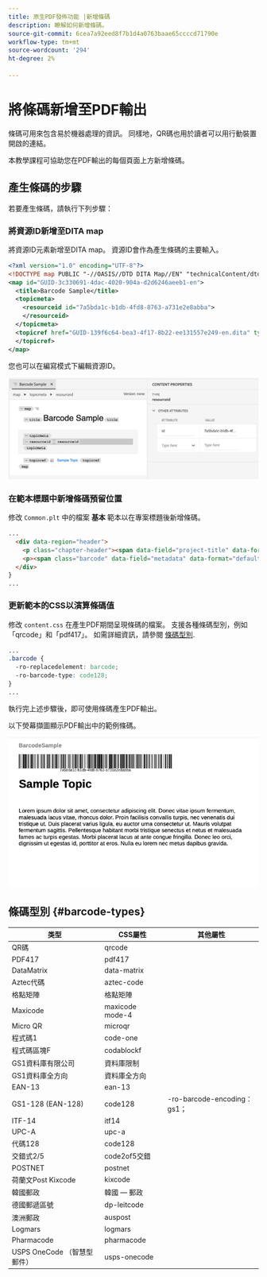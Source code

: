 ```yaml
---
title: 原生PDF發佈功能 |新增條碼
description: 瞭解如何新增條碼。
source-git-commit: 6cea7a92eed8f7b1d4a0763baae65ccccd71790e
workflow-type: tm+mt
source-wordcount: '294'
ht-degree: 2%

---
```


# 將條碼新增至PDF輸出

條碼可用來包含易於機器處理的資訊。 同樣地，QR碼也用於讀者可以用行動裝置開啟的連結。

本教學課程可協助您在PDF輸出的每個頁面上方新增條碼。

## 產生條碼的步驟

若要產生條碼，請執行下列步驟：

### 將資源ID新增至DITA map

將資源ID元素新增至DITA map。 資源ID會作為產生條碼的主要輸入。

```xml
<?xml version="1.0" encoding="UTF-8"?>
<!DOCTYPE map PUBLIC "-//OASIS//DTD DITA Map//EN" "technicalContent/dtd/map.dtd">
<map id="GUID-3c330691-4dac-4020-904a-d2d6246aeeb1-en">
  <title>Barcode Sample</title>
  <topicmeta>
    <resourceid id="7a5bda1c-b1db-4fd8-8763-a731e2e8abba">
    </resourceid>
  </topicmeta>
  <topicref href="GUID-139f6c64-bea3-4f17-8b22-ee131557e249-en.dita" type="topic">
  </topicref>
</map>  
```

您也可以在編寫模式下編輯資源ID。

<img src="./assets/barcode-map.png" alt="具條碼的範例輸出" width="700">


### 在範本標題中新增條碼預留位置

修改 `Common.plt` 中的檔案 **基本** 範本以在專案標題後新增條碼。

```html
...
  <div data-region="header">
    <p class="chapter-header"><span data-field="project-title" data-format="default">Project Title</span> </p>
    <p><span class="barcode" data-field="metadata" data-format="default" data-subtype="//resourceid/@id">Resource ID (barcode)</span></p>
  </div>
} 
...
```


### 更新範本的CSS以演算條碼值

修改 `content.css` 在產生PDF期間呈現條碼的檔案。 支援各種條碼型別，例如「qrcode」和「pdf417」。  如需詳細資訊，請參閱 [條碼型別](#barcode-types).



```css
...
.barcode {
  -ro-replacedelement: barcode;
  -ro-barcode-type: code128;
}
...
```

執行完上述步驟後，即可使用條碼產生PDF輸出。

以下熒幕擷圖顯示PDF輸出中的範例條碼。

<img src="./assets/barcode-output-sample.png" alt="具條碼的範例輸出" width="700">


## 條碼型別 {#barcode-types}

| 类型 | CSS屬性 | 其他屬性 |
| ------------------------------- | ----------------------- | -------------------------- |
| QR碼 | qrcode |  |
| PDF417 | pdf417 |  |
| DataMatrix | data-matrix |  |
| Aztec代碼 | aztec-code |  |
| 格點矩陣 | 格點矩陣 |  |
| Maxicode | maxicode mode-4 |  |
| Micro QR | microqr |  |
| 程式碼1 | code-one |  |
| 程式碼區塊F | codablockf |  |
| GS1資料庫有限公司 | 資料庫限制 |  |
| GS1資料庫全方向 | 資料庫全方向 |  |
| EAN-13 | ean-13 |  |
| GS1-128 (EAN-128) | code128 | -ro-barcode-encoding： gs1； |
| ITF-14 | itf14 |  |
| UPC-A | upc-a |  |
| 代碼128 | code128 |  |
| 交錯式2/5 | code2of5交錯 |  |
| POSTNET | postnet |  |
| 荷蘭文Post Kixcode | kixcode |  |
| 韓國郵政 | 韓國 — 郵政 |  |
| 德國郵遞區號 | dp-leitcode |  |
| 澳洲郵政 | auspost |  |
| Logmars | logmars |  |
| Pharmacode | pharmacode |  |
| USPS OneCode （智慧型郵件） | usps-onecode |  |


